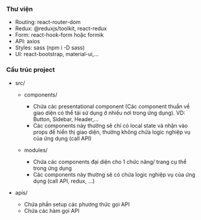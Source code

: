 ### Thư viện

- Routing: react-router-dom
- Redux: @reduxjs/toolkit, react-redux
- Form: react-hook-form hoặc formik
- API: axios
- Styles: sass (npm i -D sass)
- UI: react-bootstrap, material-ui,...

### Cấu trúc project

- src/

  - components/

    - Chứa các presentational component (Các component thuần về giao diện có thể tái sử dụng ở nhiều nơi trong ứng dụng). VD: Button, Sidebar, Header,...
    - Các components này thường sẽ chỉ có local state và nhận vào props để hiển thị giao diện, thường không chứa logic nghiệp vụ của ứng dụng (call API)

  - modules/
    - Chứa các components đại diện cho 1 chức năng/ trang cụ thể trong ứng dụng
    - Các components này thường sẽ có chứa logic nghiệp vụ của ứng dụng (call API, redux, ...)

- apis/
  - Chứa phần setup các phương thức gọi API
  - Chứa các hàm gọi API
